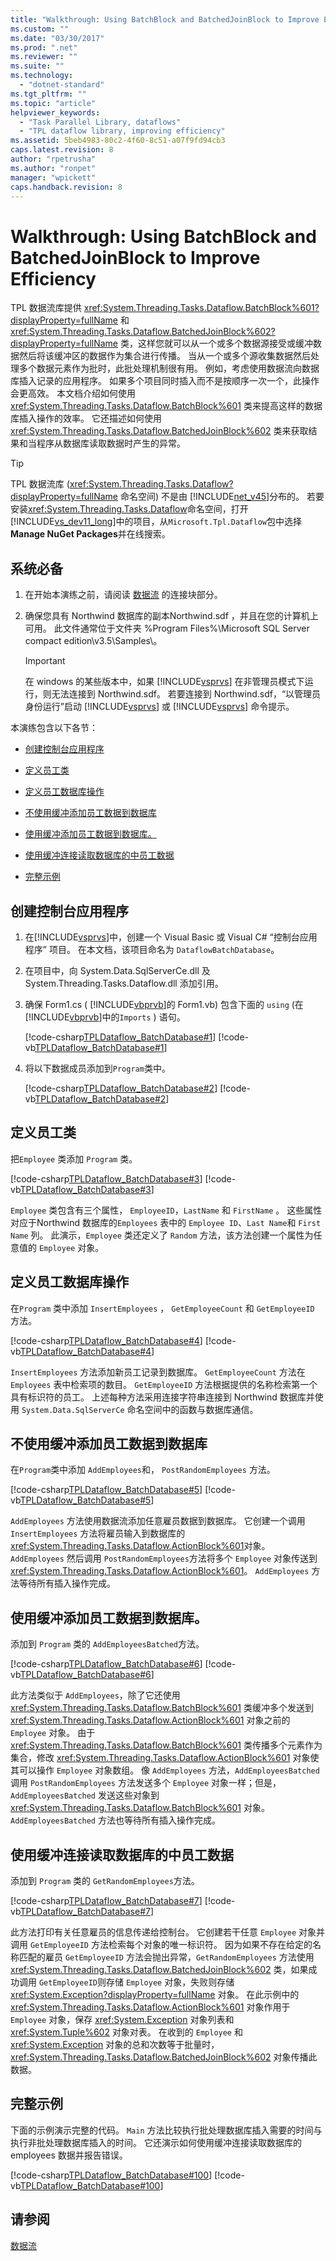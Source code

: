 ```yaml
---
title: "Walkthrough: Using BatchBlock and BatchedJoinBlock to Improve Efficiency | Microsoft Docs"
ms.custom: ""
ms.date: "03/30/2017"
ms.prod: ".net"
ms.reviewer: ""
ms.suite: ""
ms.technology: 
  - "dotnet-standard"
ms.tgt_pltfrm: ""
ms.topic: "article"
helpviewer_keywords: 
  - "Task Parallel Library, dataflows"
  - "TPL dataflow library, improving efficiency"
ms.assetid: 5beb4983-80c2-4f60-8c51-a07f9fd94cb3
caps.latest.revision: 8
author: "rpetrusha"
ms.author: "ronpet"
manager: "wpickett"
caps.handback.revision: 8
---
```

# Walkthrough: Using BatchBlock and BatchedJoinBlock to Improve Efficiency
TPL 数据流库提供 <xref:System.Threading.Tasks.Dataflow.BatchBlock%601?displayProperty=fullName> 和 <xref:System.Threading.Tasks.Dataflow.BatchedJoinBlock%602?displayProperty=fullName> 类，这样您就可以从一个或多个数据源接受或缓冲数据然后将该缓冲区的数据作为集合进行传播。  当从一个或多个源收集数据然后处理多个数据元素作为批时，此批处理机制很有用。  例如，考虑使用数据流向数据库插入记录的应用程序。  如果多个项目同时插入而不是按顺序一次一个，此操作会更高效。  本文档介绍如何使用 <xref:System.Threading.Tasks.Dataflow.BatchBlock%601> 类来提高这样的数据库插入操作的效率。  它还描述如何使用 <xref:System.Threading.Tasks.Dataflow.BatchedJoinBlock%602> 类来获取结果和当程序从数据库读取数据时产生的异常。  
  
> [!TIP]
>  TPL 数据流库 \(<xref:System.Threading.Tasks.Dataflow?displayProperty=fullName> 命名空间\) 不是由 [!INCLUDE[net_v45](../../../includes/net-v45-md.md)]分布的。  若要安装<xref:System.Threading.Tasks.Dataflow>命名空间，打开 [!INCLUDE[vs_dev11_long](../../../includes/vs-dev11-long-md.md)]中的项目，从`Microsoft.Tpl.Dataflow`包中选择**Manage NuGet Packages**并在线搜索。  
  
## 系统必备  
  
1.  在开始本演练之前，请阅读 [数据流](../../../docs/standard/parallel-programming/dataflow-task-parallel-library.md) 的连接块部分。  
  
2.  确保您具有 Northwind 数据库的副本Northwind.sdf ，并且在您的计算机上可用。  此文件通常位于文件夹 %Program Files%\\Microsoft SQL Server compact edition\\v3.5\\Samples\\。  
  
    > [!IMPORTANT]
    >  在 windows 的某些版本中，如果 [!INCLUDE[vsprvs](../../../includes/vsprvs-md.md)] 在非管理员模式下运行，则无法连接到 Northwind.sdf。  若要连接到 Northwind.sdf，“以管理员身份运行”启动 [!INCLUDE[vsprvs](../../../includes/vsprvs-md.md)] 或 [!INCLUDE[vsprvs](../../../includes/vsprvs-md.md)] 命令提示。  
  
 本演练包含以下各节：  
  
-   [创建控制台应用程序](#creating)  
  
-   [定义员工类](#employeeClass)  
  
-   [定义员工数据库操作](#operations)  
  
-   [不使用缓冲添加员工数据到数据库](#nonBuffering)  
  
-   [使用缓冲添加员工数据到数据库。](#buffering)  
  
-   [使用缓冲连接读取数据库的中员工数据](#bufferedJoin)  
  
-   [完整示例](#complete)  
  
<a name="creating"></a>   
## 创建控制台应用程序  
  
<a name="consoleApp"></a>   
1.  在[!INCLUDE[vsprvs](../../../includes/vsprvs-md.md)]中，创建一个 Visual Basic 或 Visual C\# “控制台应用程序” 项目。  在本文档，该项目命名为 `DataflowBatchDatabase`。  
  
2.  在项目中，向 System.Data.SqlServerCe.dll 及 System.Threading.Tasks.Dataflow.dll 添加引用。  
  
3.  确保 Form1.cs \( [!INCLUDE[vbprvb](../../../includes/vbprvb-md.md)]的 Form1.vb\) 包含下面的 `using` \(在 [!INCLUDE[vbprvb](../../../includes/vbprvb-md.md)]中的`Imports` \) 语句。  
  
     [!code-csharp[TPLDataflow_BatchDatabase#1](../../../samples/snippets/csharp/VS_Snippets_Misc/tpldataflow_batchdatabase/cs/dataflowbatchdatabase.cs#1)]
     [!code-vb[TPLDataflow_BatchDatabase#1](../../../samples/snippets/visualbasic/VS_Snippets_Misc/tpldataflow_batchdatabase/vb/dataflowbatchdatabase.vb#1)]  
  
4.  将以下数据成员添加到`Program`类中。  
  
     [!code-csharp[TPLDataflow_BatchDatabase#2](../../../samples/snippets/csharp/VS_Snippets_Misc/tpldataflow_batchdatabase/cs/dataflowbatchdatabase.cs#2)]
     [!code-vb[TPLDataflow_BatchDatabase#2](../../../samples/snippets/visualbasic/VS_Snippets_Misc/tpldataflow_batchdatabase/vb/dataflowbatchdatabase.vb#2)]  
  
<a name="employeeClass"></a>   
## 定义员工类  
 把`Employee` 类添加 `Program` 类。  
  
 [!code-csharp[TPLDataflow_BatchDatabase#3](../../../samples/snippets/csharp/VS_Snippets_Misc/tpldataflow_batchdatabase/cs/dataflowbatchdatabase.cs#3)]
 [!code-vb[TPLDataflow_BatchDatabase#3](../../../samples/snippets/visualbasic/VS_Snippets_Misc/tpldataflow_batchdatabase/vb/dataflowbatchdatabase.vb#3)]  
  
 `Employee` 类包含有三个属性， `EmployeeID`，`LastName` 和 `FirstName` 。  这些属性对应于Northwind 数据库的`Employees` 表中的 `Employee ID`、`Last Name`和 `First Name` 列。   此演示，`Employee` 类还定义了 `Random` 方法，该方法创建一个属性为任意值的 `Employee` 对象。  
  
<a name="operations"></a>   
## 定义员工数据库操作  
 在`Program` 类中添加 `InsertEmployees` ， `GetEmployeeCount` 和 `GetEmployeeID` 方法。  
  
 [!code-csharp[TPLDataflow_BatchDatabase#4](../../../samples/snippets/csharp/VS_Snippets_Misc/tpldataflow_batchdatabase/cs/dataflowbatchdatabase.cs#4)]
 [!code-vb[TPLDataflow_BatchDatabase#4](../../../samples/snippets/visualbasic/VS_Snippets_Misc/tpldataflow_batchdatabase/vb/dataflowbatchdatabase.vb#4)]  
  
 `InsertEmployees` 方法添加新员工记录到数据库。  `GetEmployeeCount` 方法在 `Employees` 表中检索项的数目。  `GetEmployeeID` 方法根据提供的名称检索第一个具有标识符的员工。  上述每种方法采用连接字符串连接到 Northwind 数据库并使用 `System.Data.SqlServerCe` 命名空间中的函数与数据库通信。  
  
<a name="nonBuffering"></a>   
## 不使用缓冲添加员工数据到数据库  
 在`Program`类中添加 `AddEmployees`和， `PostRandomEmployees` 方法。  
  
 [!code-csharp[TPLDataflow_BatchDatabase#5](../../../samples/snippets/csharp/VS_Snippets_Misc/tpldataflow_batchdatabase/cs/dataflowbatchdatabase.cs#5)]
 [!code-vb[TPLDataflow_BatchDatabase#5](../../../samples/snippets/visualbasic/VS_Snippets_Misc/tpldataflow_batchdatabase/vb/dataflowbatchdatabase.vb#5)]  
  
 `AddEmployees` 方法使用数据流添加任意雇员数据到数据库。   它创建一个调用 `InsertEmployees` 方法将雇员输入到数据库的 <xref:System.Threading.Tasks.Dataflow.ActionBlock%601>对象。   `AddEmployees` 然后调用 `PostRandomEmployees`方法将多个 `Employee` 对象传送到<xref:System.Threading.Tasks.Dataflow.ActionBlock%601>。  `AddEmployees` 方法等待所有插入操作完成。  
  
<a name="buffering"></a>   
## 使用缓冲添加员工数据到数据库。  
 添加到 `Program` 类的 `AddEmployeesBatched`方法。  
  
 [!code-csharp[TPLDataflow_BatchDatabase#6](../../../samples/snippets/csharp/VS_Snippets_Misc/tpldataflow_batchdatabase/cs/dataflowbatchdatabase.cs#6)]
 [!code-vb[TPLDataflow_BatchDatabase#6](../../../samples/snippets/visualbasic/VS_Snippets_Misc/tpldataflow_batchdatabase/vb/dataflowbatchdatabase.vb#6)]  
  
 此方法类似于 `AddEmployees`，除了它还使用 <xref:System.Threading.Tasks.Dataflow.BatchBlock%601> 类缓冲多个发送到 <xref:System.Threading.Tasks.Dataflow.ActionBlock%601> 对象之前的 `Employee` 对象。  由于 <xref:System.Threading.Tasks.Dataflow.BatchBlock%601> 类传播多个元素作为集合，修改 <xref:System.Threading.Tasks.Dataflow.ActionBlock%601> 对象使其可以操作 `Employee` 对象数组。  像 `AddEmployees` 方法，`AddEmployeesBatched` 调用 `PostRandomEmployees` 方法发送多个 `Employee` 对象一样；但是，`AddEmployeesBatched` 发送这些对象到 <xref:System.Threading.Tasks.Dataflow.BatchBlock%601> 对象。  `AddEmployeesBatched`  方法也等待所有插入操作完成。  
  
<a name="bufferedJoin"></a>   
## 使用缓冲连接读取数据库的中员工数据  
 添加到 `Program` 类的 `GetRandomEmployees`方法。  
  
 [!code-csharp[TPLDataflow_BatchDatabase#7](../../../samples/snippets/csharp/VS_Snippets_Misc/tpldataflow_batchdatabase/cs/dataflowbatchdatabase.cs#7)]
 [!code-vb[TPLDataflow_BatchDatabase#7](../../../samples/snippets/visualbasic/VS_Snippets_Misc/tpldataflow_batchdatabase/vb/dataflowbatchdatabase.vb#7)]  
  
 此方法打印有关任意雇员的信息传递给控制台。  它创建若干任意 `Employee` 对象并调用 `GetEmployeeID` 方法检索每个对象的唯一标识符。  因为如果不存在给定的名称匹配的雇员 `GetEmployeeID` 方法会抛出异常，`GetRandomEmployees` 方法使用 <xref:System.Threading.Tasks.Dataflow.BatchedJoinBlock%602> 类，如果成功调用 `GetEmployeeID`则存储 `Employee` 对象，失败则存储 <xref:System.Exception?displayProperty=fullName> 对象。  在此示例中的 <xref:System.Threading.Tasks.Dataflow.ActionBlock%601> 对象作用于 `Employee` 对象，保存 <xref:System.Exception> 对象列表和 <xref:System.Tuple%602> 对象对表。  在收到的 `Employee` 和 <xref:System.Exception> 对象的总和次数等于批量时，<xref:System.Threading.Tasks.Dataflow.BatchedJoinBlock%602> 对象传播此数据。  
  
<a name="complete"></a>   
## 完整示例  
 下面的示例演示完整的代码。  `Main` 方法比较执行批处理数据库插入需要的时间与执行非批处理数据库插入的时间。  它还演示如何使用缓冲连接读取数据库的 employees 数据并报告错误。  
  
 [!code-csharp[TPLDataflow_BatchDatabase#100](../../../samples/snippets/csharp/VS_Snippets_Misc/tpldataflow_batchdatabase/cs/dataflowbatchdatabase.cs#100)]
 [!code-vb[TPLDataflow_BatchDatabase#100](../../../samples/snippets/visualbasic/VS_Snippets_Misc/tpldataflow_batchdatabase/vb/dataflowbatchdatabase.vb#100)]  
  
## 请参阅  
 [数据流](../../../docs/standard/parallel-programming/dataflow-task-parallel-library.md)
